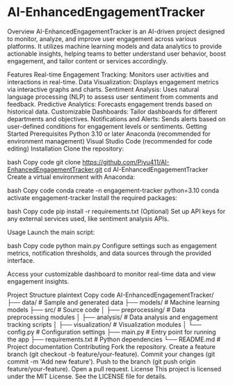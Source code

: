 # AI-EnhancedEngagementTracker
Overview
AI-EnhancedEngagementTracker is an AI-driven project designed to monitor, analyze, and improve user engagement across various platforms. It utilizes machine learning models and data analytics to provide actionable insights, helping teams to better understand user behavior, boost engagement, and tailor content or services accordingly.

Features
Real-time Engagement Tracking: Monitors user activities and interactions in real-time.
Data Visualization: Displays engagement metrics via interactive graphs and charts.
Sentiment Analysis: Uses natural language processing (NLP) to assess user sentiment from comments and feedback.
Predictive Analytics: Forecasts engagement trends based on historical data.
Customizable Dashboards: Tailor dashboards for different departments and objectives.
Notifications and Alerts: Sends alerts based on user-defined conditions for engagement levels or sentiments.
Getting Started
Prerequisites
Python 3.10 or later
Anaconda (recommended for environment management)
Visual Studio Code (recommended for code editing)
Installation
Clone the repository:

bash
Copy code
git clone https://github.com/Piyu411/AI-EnhancedEngagementTracker.git
cd AI-EnhancedEngagementTracker
Create a virtual environment with Anaconda:

bash
Copy code
conda create -n engagement-tracker python=3.10
conda activate engagement-tracker
Install the required packages:

bash
Copy code
pip install -r requirements.txt
(Optional) Set up API keys for any external services used, like sentiment analysis APIs.

Usage
Launch the main script:

bash
Copy code
python main.py
Configure settings such as engagement metrics, notification thresholds, and data sources through the provided interface.

Access your customizable dashboard to monitor real-time data and view engagement insights.

Project Structure
plaintext
Copy code
AI-EnhancedEngagementTracker/
├── data/                # Sample and generated data
├── models/              # Machine learning models
├── src/                 # Source code
│   ├── preprocessing/   # Data preprocessing modules
│   ├── analysis/        # Data analysis and engagement tracking scripts
│   ├── visualization/   # Visualization modules
│   └── config.py        # Configuration settings
├── main.py              # Entry point for running the app
├── requirements.txt     # Python dependencies
└── README.md            # Project documentation
Contributing
Fork the repository.
Create a feature branch (git checkout -b feature/your-feature).
Commit your changes (git commit -m 'Add new feature').
Push to the branch (git push origin feature/your-feature).
Open a pull request.
License
This project is licensed under the MIT License. See the LICENSE file for details.
